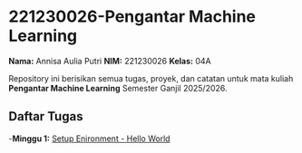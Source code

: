 # 221230026-Pengantar Machine Learning

**Nama:** Annisa Aulia Putri
**NIM:** 221230026
**Kelas:** 04A

Repository ini berisikan semua tugas, proyek, dan catatan untuk mata kuliah **Pengantar Machine Learning** Semester Ganjil 2025/2026.

## Daftar Tugas
-**Minggu 1:** [Setup Enironment - Hello World](https://colab.research.google.com/github/[annisaulia12]/[221230026]-Pengantar-ML/blob/main/Tugas_Minggu_1_Hello_World.ipynb)

